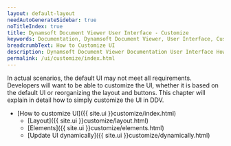```yaml
---
layout: default-layout
needAutoGenerateSidebar: true
noTitleIndex: true
title: Dynamsoft Document Viewer User Interface - Customize
keywords: Documentation, Dynamsoft Document Viewer, User Interface, Customize 
breadcrumbText: How to Customize UI
description: Dynamsoft Document Viewer Documentation User Interface How to Customize 
permalink: /ui/customize/index.html
---
```


In actual scenarios, the default UI may not meet all requirements. Developers will want to be able to customize the UI, whether it is based on the default UI or reorganizing the layout and buttons. This chapter will explain in detail how to simply customize the UI in DDV.

- [How to customize UI]({{ site.ui }}customize/index.html)
    - [Layout]({{ site.ui }}customize/layout.html)
    - [Elements]({{ site.ui }}customize/elements.html)
    - [Update UI dynamically]({{ site.ui }}customize/dynamically.html)